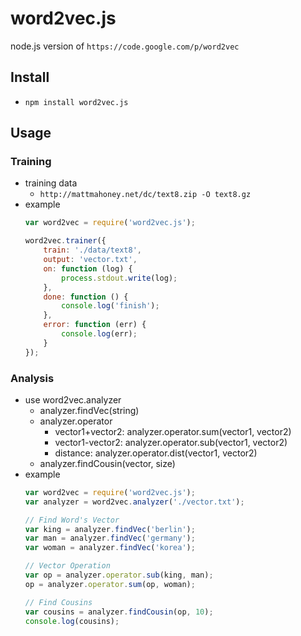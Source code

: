 # word2vec.js
node.js version of `https://code.google.com/p/word2vec`

## Install
- `npm install word2vec.js`

## Usage

### Training

- training data
    - `http://mattmahoney.net/dc/text8.zip -O text8.gz`
- example
    ```javascript
    var word2vec = require('word2vec.js');
    
    word2vec.trainer({
        train: './data/text8',
        output: 'vector.txt',
        on: function (log) {
            process.stdout.write(log);
        },
        done: function () {
            console.log('finish');
        },
        error: function (err) {
            console.log(err);
        }
    });
    ```

### Analysis

- use word2vec.analyzer
    - analyzer.findVec(string)
    - analyzer.operator
        - vector1+vector2: analyzer.operator.sum(vector1, vector2)
        - vector1-vector2: analyzer.operator.sub(vector1, vector2)
        - distance: analyzer.operator.dist(vector1, vector2)
    - analyzer.findCousin(vector, size)
- example
    ```javascript
    var word2vec = require('word2vec.js');
    var analyzer = word2vec.analyzer('./vector.txt');
    
    // Find Word's Vector
    var king = analyzer.findVec('berlin');
    var man = analyzer.findVec('germany');
    var woman = analyzer.findVec('korea');
    
    // Vector Operation
    var op = analyzer.operator.sub(king, man);
    op = analyzer.operator.sum(op, woman);
    
    // Find Cousins
    var cousins = analyzer.findCousin(op, 10);
    console.log(cousins);
    ```